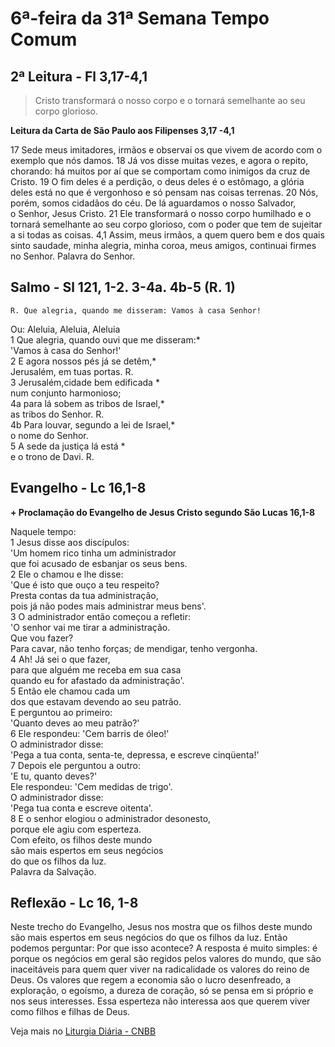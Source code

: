 # 6ª-feira da 31ª Semana Tempo Comum

## 2ª Leitura - Fl 3,17-4,1

> Cristo transformará o nosso corpo e o tornará semelhante ao seu corpo glorioso.

**Leitura da Carta de São Paulo aos Filipenses 3,17 -4,1**

17 Sede meus imitadores, irmãos 
 e observai os que vivem 
 de acordo com o exemplo que nós damos. 
18 Já vos disse muitas vezes, 
 e agora o repito, chorando: 
 há muitos por aí 
 que se comportam como inimigos da cruz de Cristo. 
19 O fim deles é a perdição, 
 o deus deles é o estômago, 
 a glória deles está no que é vergonhoso 
 e só pensam nas coisas terrenas. 
20 Nós, porém, somos cidadãos do céu. 
 De lá aguardamos o nosso Salvador,  
 o Senhor, Jesus Cristo. 
21 Ele transformará o nosso corpo humilhado 
 e o tornará semelhante ao seu corpo glorioso, 
 com o poder que tem de sujeitar a si todas as coisas. 
4,1 Assim, meus irmãos, a quem quero bem 
 e dos quais sinto saudade, 
 minha alegria, minha coroa, meus amigos, 
 continuai firmes no Senhor. 
 Palavra do Senhor.

## Salmo - Sl 121, 1-2. 3-4a. 4b-5 (R. 1)

`R. Que alegria, quando me disseram: Vamos à casa Senhor!`

Ou: Aleluia, Aleluia, Aleluia   
1 Que alegria, quando ouvi que me disseram:*   
 'Vamos à casa do Senhor!'   
2 E agora nossos pés já se detêm,*   
 Jerusalém, em tuas portas. R.       
3 Jerusalém,cidade bem edificada *   
 num conjunto harmonioso;   
4a para lá sobem as tribos de Israel,*   
 as tribos do Senhor. R.       
4b Para louvar, segundo a lei de Israel,*   
 o nome do Senhor.   
5 A sede da justiça lá está *   
 e o trono de Davi. R.

## Evangelho - Lc 16,1-8

**+ Proclamação do Evangelho de Jesus Cristo segundo São Lucas   16,1-8**

Naquele tempo:   
1 Jesus disse aos discípulos:   
 'Um homem rico tinha um administrador   
 que foi acusado de esbanjar os seus bens.   
2 Ele o chamou e lhe disse:   
 'Que é isto que ouço a teu respeito?   
 Presta contas da tua administração,   
 pois já não podes mais administrar meus bens'.   
3 O administrador então começou a refletir:   
 'O senhor vai me tirar a administração.   
 Que vou fazer?   
 Para cavar, não tenho forças; de mendigar, tenho vergonha.   
4 Ah! Já sei o que fazer,   
 para que alguém me receba em sua casa   
 quando eu for afastado da administração'.   
5 Então ele chamou cada um   
 dos que estavam devendo ao seu patrão.   
 E perguntou ao primeiro:   
 'Quanto deves ao meu patrão?'   
6 Ele respondeu: 'Cem barris de óleo!'   
 O administrador disse:   
 'Pega a tua conta, senta-te, depressa, e escreve cinqüenta!'   
7 Depois ele perguntou a outro:   
 'E tu, quanto deves?'   
 Ele respondeu: 'Cem medidas de trigo'.   
 O administrador disse:   
 'Pega tua conta e escreve oitenta'.   
8 E o senhor elogiou o administrador desonesto,   
 porque ele agiu com esperteza.   
 Com efeito, os filhos deste mundo   
 são mais espertos em seus negócios   
 do que os filhos da luz.   
 Palavra da Salvação.

## Reflexão - Lc 16, 1-8

Neste trecho do Evangelho, Jesus nos mostra que os filhos deste mundo são mais espertos em seus negócios do que os filhos da luz. Então podemos perguntar: Por que isso acontece? A resposta é muito simples: é porque os negócios em geral são regidos pelos valores do mundo, que são inaceitáveis para quem quer viver na radicalidade os valores do reino de Deus. Os valores que regem a economia são o lucro desenfreado, a exploração, o egoísmo, a dureza de coração, só se pensa em si próprio e nos seus interesses. Essa esperteza não interessa aos que querem viver como filhos e filhas de Deus.

Veja mais no [Liturgia Diária - CNBB](http://liturgiadiaria.cnbb.org.br/app/user/user/UserView.php?ano=2016&mes=11&dia=4)